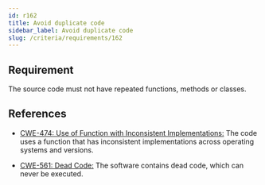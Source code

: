 ```yaml
---
id: r162
title: Avoid duplicate code
sidebar_label: Avoid duplicate code
slug: /criteria/requirements/162
---
```


## Requirement

The source code must not have repeated functions, methods or classes.

## References

- [CWE-474: Use of Function with Inconsistent Implementations:](https://cwe.mitre.org/data/definitions/474.html)
The code uses a function
that has inconsistent implementations
across operating systems and versions.

- [CWE-561: Dead Code:](https://cwe.mitre.org/data/definitions/561.html)
The software contains dead code,
which can never be executed.
